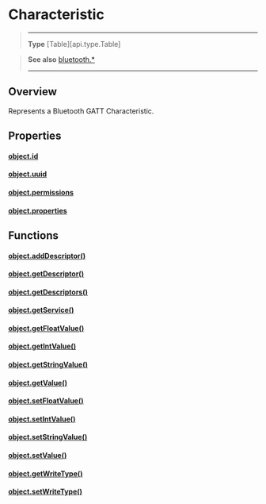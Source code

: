 # Characteristic

> --------------------- ------------------------------------------------------------------------------------------
> __Type__              [Table][api.type.Table]


> __See also__          [bluetooth.*](/plugin/bluetooth.md)
> --------------------- ------------------------------------------------------------------------------------------

## Overview

Represents a Bluetooth GATT Characteristic.

## Properties

#### [object.id](/plugin/bluetooth/type/Characteristic/id.md)

#### [object.uuid](/plugin/bluetooth/type/Characteristic/uuid.md)

#### [object.permissions](/plugin/bluetooth/type/Characteristic/permissions.md)

#### [object.properties](/plugin/bluetooth/type/Characteristic/properties.md)

## Functions

#### [object.addDescriptor()](/plugin/bluetooth/type/Characteristic/addDescriptor.md)

#### [object.getDescriptor()](/plugin/bluetooth/type/Characteristic/getDescriptor.md)

#### [object.getDescriptors()](/plugin/bluetooth/type/Characteristic/getDescriptors.md)

#### [object.getService()](/plugin/bluetooth/type/Characteristic/getService.md)

#### [object.getFloatValue()](/plugin/bluetooth/type/Characteristic/getFloatValue.md)

#### [object.getIntValue()](/plugin/bluetooth/type/Characteristic/getIntValue.md)

#### [object.getStringValue()](/plugin/bluetooth/type/Characteristic/getStringValue.md)

#### [object.getValue()](/plugin/bluetooth/type/Characteristic/getValue.md)

#### [object.setFloatValue()](/plugin/bluetooth/type/Characteristic/setFloatValue.md)

#### [object.setIntValue()](/plugin/bluetooth/type/Characteristic/setIntValue.md)

#### [object.setStringValue()](/plugin/bluetooth/type/Characteristic/setStringValue.md)

#### [object.setValue()](/plugin/bluetooth/type/Characteristic/setValue.md)

#### [object.getWriteType()](/plugin/bluetooth/type/Characteristic/getWriteType.md)

#### [object.setWriteType()](/plugin/bluetooth/type/Characteristic/setWriteType.md)
